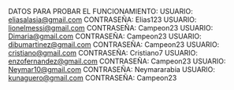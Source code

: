 





DATOS PARA PROBAR EL FUNCIONAMIENTO: 
USUARIO: eliasalasia@gmail.com CONTRASEÑA: Elias123
USUARIO: lionelmessi@gmail.com  CONTRASEÑA: Campeon23
USUARIO: Dimaria@gmail.com CONTRASEÑA: Campeon23
USUARIO: dibumartinez@gmail.com CONTRASEÑA: Campeon23
USUARIO: cristiano@gmail.com CONTRASEÑA: Cristiano7
USUARIO: enzofernandez@gmail.com CONTRASEÑA: Campeon23
USUARIO: Neymar10@gmail.com CONTRASEÑA: Neymararabia
USUARIO: kunaguero@gmail.com CONTRASEÑA: Campeon23